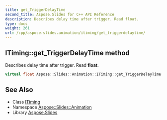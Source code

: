 ```yaml
---
title: get_TriggerDelayTime
second_title: Aspose.Slides for C++ API Reference
description: Describes delay time after trigger. Read float.
type: docs
weight: 261
url: /cpp/aspose.slides.animation/itiming/get_triggerdelaytime/
---
```

## ITiming::get_TriggerDelayTime method


Describes delay time after trigger. Read **float**.

```cpp
virtual float Aspose::Slides::Animation::ITiming::get_TriggerDelayTime()=0
```

## See Also

* Class [ITiming](../)
* Namespace [Aspose::Slides::Animation](../../)
* Library [Aspose.Slides](../../../)
